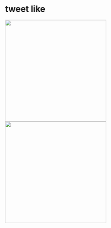 # tweet like

<img width="332" src="https://user-images.githubusercontent.com/26485327/76137804-f2dc7700-607b-11ea-9089-7117150f3806.png">
<img width="332" src="https://user-images.githubusercontent.com/26485327/76137780-ad1fae80-607b-11ea-805d-79969ad2ad77.gif">

